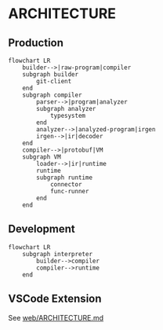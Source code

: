 # ARCHITECTURE

## Production

```mermaid
flowchart LR
    builder-->|raw-program|compiler
    subgraph builder
        git-client
    end
    subgraph compiler
        parser-->|program|analyzer
        subgraph analyzer
            typesystem
        end
        analyzer-->|analyzed-program|irgen
        irgen-->|ir|decoder
    end
    compiler-->|protobuf|VM
    subgraph VM
        loader-->|ir|runtime
        runtime
        subgraph runtime
            connector
            func-runner
        end
    end
```

## Development

```mermaid
flowchart LR
    subgraph interpreter
        builder-->compiler
        compiler-->runtime
    end
```

## VSCode Extension

See [web/ARCHITECTURE.md](./web/ARCHITECTURE.md)